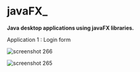 # javaFX_
<b>Java desktop applications using javaFX libraries.</b>

Application 1 :
Login form 

![screenshot 266](https://user-images.githubusercontent.com/16416130/27015728-96c303a0-4f33-11e7-8946-1517335a7e93.png)

![screenshot 265](https://user-images.githubusercontent.com/16416130/27077111-a15dea90-504c-11e7-9184-c31821bca0e4.png)

